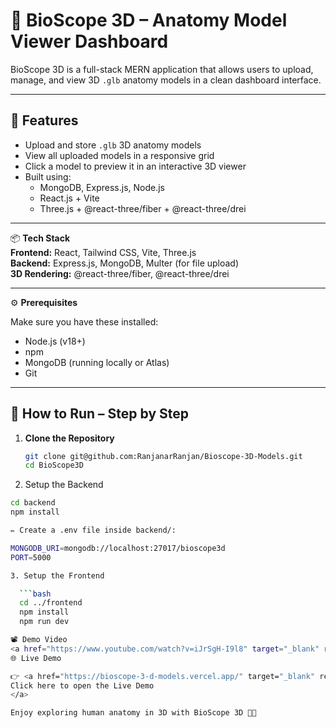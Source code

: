 # 🧠 BioScope 3D – Anatomy Model Viewer Dashboard

BioScope 3D is a full-stack MERN application that allows users to upload, manage, and view 3D `.glb` anatomy models in a clean dashboard interface.

---

## 🚀 Features

- Upload and store `.glb` 3D anatomy models  
- View all uploaded models in a responsive grid  
- Click a model to preview it in an interactive 3D viewer  
- Built using:  
  - MongoDB, Express.js, Node.js  
  - React.js + Vite  
  - Three.js + @react-three/fiber + @react-three/drei  

---

📦 **Tech Stack**  
**Frontend:** React, Tailwind CSS, Vite, Three.js  
**Backend:** Express.js, MongoDB, Multer (for file upload)  
**3D Rendering:** @react-three/fiber, @react-three/drei  

---

⚙️ **Prerequisites**

Make sure you have these installed:

- Node.js (v18+)  
- npm  
- MongoDB (running locally or Atlas)  
- Git  

---

## 🚀 How to Run – Step by Step

1. **Clone the Repository**

   ```bash
   git clone git@github.com:RanjanarRanjan/Bioscope-3D-Models.git
   cd BioScope3D

2. Setup the Backend

  ```bash
  cd backend
  npm install

  ✏️ Create a .env file inside backend/:

  MONGODB_URI=mongodb://localhost:27017/bioscope3d
  PORT=5000

3. Setup the Frontend

    ```bash
    cd ../frontend
    npm install
    npm run dev

📽️ Demo Video
<a href="https://www.youtube.com/watch?v=iJrSgH-I9l8" target="_blank" rel="noopener noreferrer"> <img src="https://img.youtube.com/vi/iJrSgH-I9l8/0.jpg" width="400" alt="Watch the video on YouTube"> </a>
🌐 Live Demo

👉 <a href="https://bioscope-3-d-models.vercel.app/" target="_blank" rel="noopener noreferrer">
Click here to open the Live Demo
</a>

Enjoy exploring human anatomy in 3D with BioScope 3D 🧠🚀
